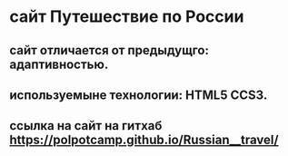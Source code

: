# сайт Путешествие по России
## сайт отличается от предыдущго: адаптивностью.
## используемыне технологии: HTML5 CCS3.
## ссылка на сайт на гитхаб https://polpotcamp.github.io/Russian__travel/